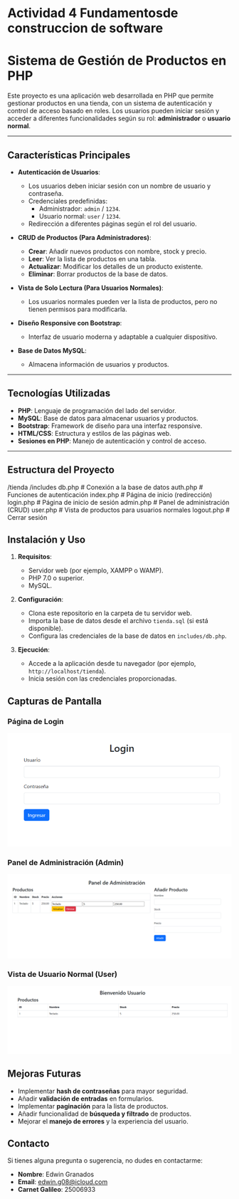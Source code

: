 # Actividad 4 Fundamentosde construccion de software

# Sistema de Gestión de Productos en PHP

Este proyecto es una aplicación web desarrollada en PHP que permite gestionar productos en una tienda, con un sistema de autenticación y control de acceso basado en roles. Los usuarios pueden iniciar sesión y acceder a diferentes funcionalidades según su rol: **administrador** o **usuario normal**.

---

## Características Principales

- **Autenticación de Usuarios**:
  - Los usuarios deben iniciar sesión con un nombre de usuario y contraseña.
  - Credenciales predefinidas:
    - Administrador: `admin` / `1234`.
    - Usuario normal: `user` / `1234`.
  - Redirección a diferentes páginas según el rol del usuario.

- **CRUD de Productos (Para Administradores)**:
  - **Crear**: Añadir nuevos productos con nombre, stock y precio.
  - **Leer**: Ver la lista de productos en una tabla.
  - **Actualizar**: Modificar los detalles de un producto existente.
  - **Eliminar**: Borrar productos de la base de datos.

- **Vista de Solo Lectura (Para Usuarios Normales)**:
  - Los usuarios normales pueden ver la lista de productos, pero no tienen permisos para modificarla.

- **Diseño Responsive con Bootstrap**:
  - Interfaz de usuario moderna y adaptable a cualquier dispositivo.

- **Base de Datos MySQL**:
  - Almacena información de usuarios y productos.

---

## Tecnologías Utilizadas

- **PHP**: Lenguaje de programación del lado del servidor.
- **MySQL**: Base de datos para almacenar usuarios y productos.
- **Bootstrap**: Framework de diseño para una interfaz responsive.
- **HTML/CSS**: Estructura y estilos de las páginas web.
- **Sesiones en PHP**: Manejo de autenticación y control de acceso.

---

## Estructura del Proyecto
/tienda
/includes
db.php # Conexión a la base de datos
auth.php # Funciones de autenticación
index.php # Página de inicio (redirección)
login.php # Página de inicio de sesión
admin.php # Panel de administración (CRUD)
user.php # Vista de productos para usuarios normales
logout.php # Cerrar sesión


## Instalación y Uso

1. **Requisitos**:
   - Servidor web (por ejemplo, XAMPP o WAMP).
   - PHP 7.0 o superior.
   - MySQL.

2. **Configuración**:
   - Clona este repositorio en la carpeta de tu servidor web.
   - Importa la base de datos desde el archivo `tienda.sql` (si está disponible).
   - Configura las credenciales de la base de datos en `includes/db.php`.

3. **Ejecución**:
   - Accede a la aplicación desde tu navegador (por ejemplo, `http://localhost/tienda`).
   - Inicia sesión con las credenciales proporcionadas.
  
## Capturas de Pantalla

### Página de Login
![Login](screenshots/login.png)

### Panel de Administración (Admin)
![Admin](screenshots/admin.png)

### Vista de Usuario Normal (User)
![User](screenshots/user.png)
  
## Mejoras Futuras

- Implementar **hash de contraseñas** para mayor seguridad.
- Añadir **validación de entradas** en formularios.
- Implementar **paginación** para la lista de productos.
- Añadir funcionalidad de **búsqueda y filtrado** de productos.
- Mejorar el **manejo de errores** y la experiencia del usuario.

## Contacto

Si tienes alguna pregunta o sugerencia, no dudes en contactarme:

- **Nombre**: Edwin Granados
- **Email**: edwin.g08@icloud.com
- **Carnet Galileo**: 25006933
